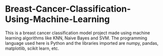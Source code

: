# Breast-Cancer-Classification-Using-Machine-Learning
This is a breast cancer classification model project made using machine learning algorithms like KNN, Naive Bayes and SVM. The programming language used here is Python and the libraries imported are numpy, pandas, matplotlib, scikit learn, etc.
